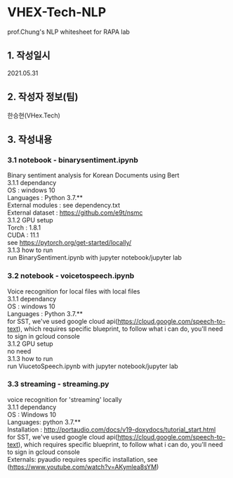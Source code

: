 # VHEX-Tech-NLP
prof.Chung's NLP whitesheet for RAPA lab

## 1. 작성일시
2021.05.31
## 2. 작성자 정보(팀)
한승현(VHex.Tech)
## 3. 작성내용
### 3.1 notebook - binarysentiment.ipynb
Binary sentiment analysis for Korean Documents using Bert  
3.1.1 dependancy  
OS : windows 10  
Languages : Python 3.7.**  
External modules : see dependency.txt  
External dataset : https://github.com/e9t/nsmc  
3.1.2 GPU setup  
Torch : 1.8.1  
CUDA : 11.1  
see https://pytorch.org/get-started/locally/  
3.1.3 how to run  
run BinarySentiment.ipynb with jupyter notebook/jupyter lab  
### 3.2 notebook - voicetospeech.ipynb
Voice recognition for local files with local files  
3.1.1 dependancy  
OS : windows 10  
Languages : Python 3.7.**  
for SST, we've used google cloud api(https://cloud.google.com/speech-to-text), which requires specific blueprint, to follow what i can do, you'll need to sign in gcloud console  
3.1.2 GPU setup  
no need  
3.1.3 how to run  
run ViucetoSpeech.ipynb with jupyter notebook/jupyter lab  
### 3.3 streaming - streaming.py
voice recognition for 'streaming' locally  
3.1.1 dependancy  
OS : Windows 10  
Languages: python 3.7.**  
Installation : http://portaudio.com/docs/v19-doxydocs/tutorial_start.html  
for SST, we've used google cloud api(https://cloud.google.com/speech-to-text), which requires specific blueprint, to follow what i can do, you'll need to sign in gcloud console  
Externals: pyaudio requires specific installation, see (https://www.youtube.com/watch?v=AKymlea8sYM)  
